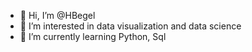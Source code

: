 - 👋 Hi, I’m @HBegel
- 👀 I’m interested in data visualization and data science
- 🌱 I’m currently learning Python, Sql

